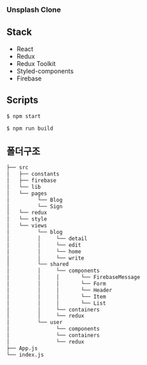 ### Unsplash Clone

## Stack
- React
- Redux
- Redux Toolkit
- Styled-components
- Firebase

## Scripts
```
$ npm start
```
```angular2html
$ npm run build
```

## 폴더구조
```bash
├── src
│   ├── constants
│   ├── firebase
│   └── lib
│   └── pages
│         └── Blog
│         └── Sign
│   └── redux
│   └── style
│   └── views
│         └── blog
│         │     └── detail
│         │     └── edit
│         │     └── home
│         │     └── write
│         └── shared
│         │     └── components
│         │     │       └── FirebaseMessage
│         │     │       └── Form
│         │     │       └── Header
│         │     │       └── Item
│         │     │       └── List
│         │     └── containers
│         │     └── redux
│         └── user
│               └── components
│               └── containers
│               └── redux
├── App.js
└── index.js
```
